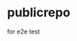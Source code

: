 # publicrepo
for e2e test























































































































































































































































































































































































































































































































































































































































































































































































































































































































































































































































































































































































































































































































































































































































































































